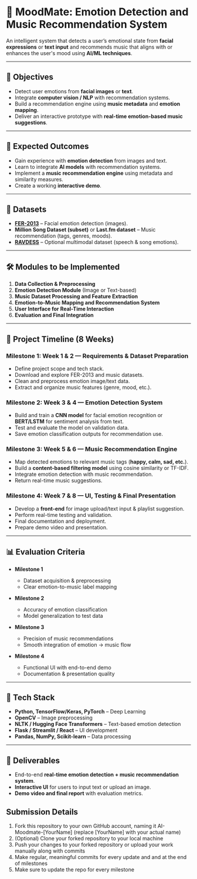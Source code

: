# 🎵 MoodMate: Emotion Detection and Music Recommendation System  

An intelligent system that detects a user’s emotional state from **facial expressions** or **text input** and recommends music that aligns with or enhances the user's mood using **AI/ML techniques**.  

---

## 📌 Objectives
- Detect user emotions from **facial images** or **text**.  
- Integrate **computer vision / NLP** with recommendation systems.  
- Build a recommendation engine using **music metadata** and **emotion mapping**.  
- Deliver an interactive prototype with **real-time emotion-based music suggestions**.  

---

## 🎯 Expected Outcomes
- Gain experience with **emotion detection** from images and text.  
- Learn to integrate **AI models** with recommendation systems.  
- Implement a **music recommendation engine** using metadata and similarity measures.  
- Create a working **interactive demo**.  

---

## 📂 Datasets
- **[FER-2013](https://www.kaggle.com/datasets/msambare/fer2013)** – Facial emotion detection (images).  
- **Million Song Dataset (subset)** or **Last.fm dataset** – Music recommendation (tags, genres, moods).  
- **[RAVDESS](https://zenodo.org/record/1188976)** – Optional multimodal dataset (speech & song emotions).  

---

## 🛠️ Modules to be Implemented
1. **Data Collection & Preprocessing**  
2. **Emotion Detection Module** (Image or Text-based)  
3. **Music Dataset Processing and Feature Extraction**  
4. **Emotion-to-Music Mapping and Recommendation System**  
5. **User Interface for Real-Time Interaction**  
6. **Evaluation and Final Integration**  

---

## 📅 Project Timeline (8 Weeks)

### **Milestone 1: Week 1 & 2 — Requirements & Dataset Preparation**
- Define project scope and tech stack.  
- Download and explore FER-2013 and music datasets.  
- Clean and preprocess emotion image/text data.  
- Extract and organize music features (genre, mood, etc.).  

### **Milestone 2: Week 3 & 4 — Emotion Detection System**
- Build and train a **CNN model** for facial emotion recognition or **BERT/LSTM** for sentiment analysis from text.  
- Test and evaluate the model on validation data.  
- Save emotion classification outputs for recommendation use.  

### **Milestone 3: Week 5 & 6 — Music Recommendation Engine**
- Map detected emotions to relevant music tags (**happy, calm, sad, etc.**).  
- Build a **content-based filtering model** using cosine similarity or TF-IDF.  
- Integrate emotion detection with music recommendation.  
- Return real-time music suggestions.  

### **Milestone 4: Week 7 & 8 — UI, Testing & Final Presentation**
- Develop a **front-end** for image upload/text input & playlist suggestion.  
- Perform real-time testing and validation.  
- Final documentation and deployment.  
- Prepare demo video and presentation.  

---

## 📊 Evaluation Criteria
- **Milestone 1**  
  - Dataset acquisition & preprocessing  
  - Clear emotion-to-music label mapping  

- **Milestone 2**  
  - Accuracy of emotion classification  
  - Model generalization to test data  

- **Milestone 3**  
  - Precision of music recommendations  
  - Smooth integration of emotion → music flow  

- **Milestone 4**  
  - Functional UI with end-to-end demo  
  - Documentation & presentation quality  

---

## 🚀 Tech Stack
- **Python, TensorFlow/Keras, PyTorch** – Deep Learning  
- **OpenCV** – Image preprocessing  
- **NLTK / Hugging Face Transformers** – Text-based emotion detection  
- **Flask / Streamlit / React** – UI development  
- **Pandas, NumPy, Scikit-learn** – Data processing  

---

## 📌 Deliverables
- End-to-end **real-time emotion detection + music recommendation system**.  
- **Interactive UI** for users to input text or upload an image.  
- **Demo video and final report** with evaluation metrics.  

##  Submission Details
1. Fork this repository to your own GitHub account, naming it AI-Moodmate-[YourName] (replace [YourName] with your actual name)
2. (Optional) Clone your forked repository to your local machine
3. Push your changes to your forked repository or upload your work manually along with commits
4. Make regular, meaningful commits for every update and and at the end of milestones
5. Make sure to update the repo for every milestone 
